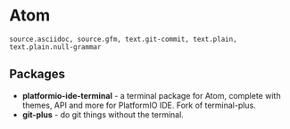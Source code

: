 # Atom
```
source.asciidoc, source.gfm, text.git-commit, text.plain, text.plain.null-grammar
```

## Packages

* **platformio-ide-terminal** - a terminal package for Atom, complete with themes, API and more for PlatformIO IDE. Fork of terminal-plus.
* **git-plus** - do git things without the terminal.
